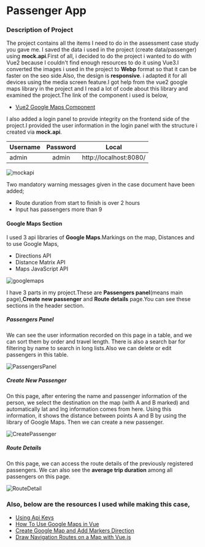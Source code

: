 # Passenger App

### Description of Project

The project contains all the items I need to do in the assessment case study you gave me. I saved the data i used in the project (create data/passenger) using **mock.api**.First of all, i decided to do the project i wanted to do with Vue2 because I couldn't find enough resources to do it using Vue3.I converted the images i used in the project to **Webp** format so that it can be faster on the seo side.Also, the design is **responsive**. i adapted it for all devices using the media screen feature.I got help from the vue2 google maps library in the project and I read a lot of code about this library and examined the project.The link of the component i used is below,

* [Vue2 Google Maps Component](https://www.npmjs.com/package/vue2-google-maps)

I also added a login panel to provide integrity on the frontend side of the project.I provided the user information in the login panel with the structure i created via **mock.api**.

| Username      | Password      | Local                  |
| ------------- |:-------------:|:---------------------: |
| admin         | admin         | http://localhost:8080/ |

![mockapi](https://user-images.githubusercontent.com/24936165/144190714-1e954c0b-7da8-4036-86aa-6e2ad6f753ea.png)

Two mandatory warning messages given in the case document have been added;

* Route duration from start to finish is over 2 hours
* Input has passengers more than 9

#### Google Maps Section

I used 3 api libraries of **Google Maps**.Markings on the map, Distances and to use Google Maps,

* Directions API
* Distance Matrix API
* Maps JavaScript API

![googlemaps](https://user-images.githubusercontent.com/24936165/144190780-d69f66d8-c8e5-4cf8-8411-d18ceb572117.png)

I have 3 parts in my project.These are **Passengers panel**(means main page),**Create new passenger** and **Route details** page.You can see these sections in the header section.

##### Passengers Panel

We can see the user information recorded on this page in a table, and we can sort them by order and travel length. There is also a search bar for filtering by name to search in long lists.Also we can delete or edit passengers in this table.

![PassengersPanel](https://user-images.githubusercontent.com/24936165/144192322-82dfaba6-7cbd-4a39-8cef-7494884be8f3.png)

##### Create New Passenger

On this page, after entering the name and passenger information of the person, we select the destination on the map (with A and B marked) and automatically lat and lng information comes from here. Using this information, it shows the distance between points A and B by using the library of Google Maps. Then we can create a new passenger.

![CreatePassenger](https://user-images.githubusercontent.com/24936165/144192364-3dd37bfd-de4c-43bf-9d0c-5bbc5a9dbbfa.png)

##### Route Details

On this page, we can access the route details of the previously registered passengers. We can also see the **average trip duration** among all passengers on this page.

![RouteDetail](https://user-images.githubusercontent.com/24936165/144190946-1b9d098b-47e3-49b8-b5a4-436af4fd5f71.png)


### Also, below are the resources I used while making this case,

* [Using Api Keys](https://developers.google.com/maps/documentation/javascript/get-api-key)
* [How To Use Google Maps in Vue](https://www.digitalocean.com/community/tutorials/vuejs-vue-google-maps)
* [Create Google Map and Add Markers Direction](https://www.youtube.com/watch?v=r_kLBoBiV_U&ab_channel=BuildRealApp)
* [Draw Navigation Routes on a Map with Vue.js](https://www.youtube.com/watch?v=HMwaLZJ_7ow&t=74s&ab_channel=HERETechnologies)